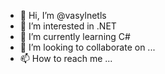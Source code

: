 - 👋 Hi, I’m @vasylnetls
- 👀 I’m interested in .NET
- 🌱 I’m currently learning C#
- 💞️ I’m looking to collaborate on ...
- 📫 How to reach me ...

<!---
vasylnetls/vasylnetls is a ✨ special ✨ repository because its `README.md` (this file) appears on your GitHub profile.
You can click the Preview link to take a look at your changes.
--->
